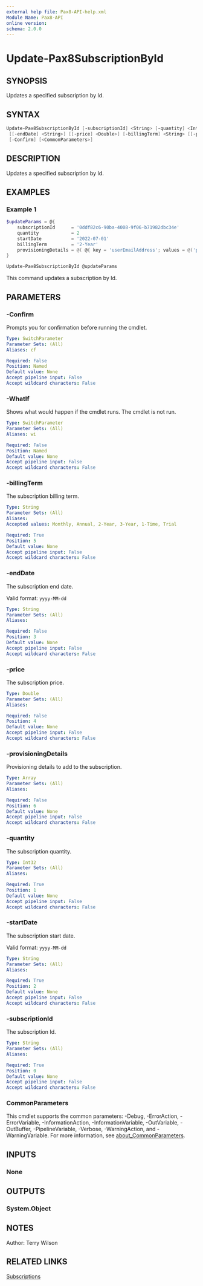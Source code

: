 ```yaml
---
external help file: Pax8-API-help.xml
Module Name: Pax8-API
online version:
schema: 2.0.0
---
```


# Update-Pax8SubscriptionById

## SYNOPSIS
Updates a specified subscription by Id.

## SYNTAX

```powershell
Update-Pax8SubscriptionById [-subscriptionId] <String> [-quantity] <Int32> [-startDate] <String>
 [[-endDate] <String>] [[-price] <Double>] [-billingTerm] <String> [[-provisioningDetails] <Array>] [-WhatIf]
 [-Confirm] [<CommonParameters>]
```

## DESCRIPTION
Updates a specified subscription by Id.

## EXAMPLES

### Example 1
```powershell
$updateParams = @{
    subscriptionId      = '0ddf82c6-90ba-4008-9f06-b71982dbc34e'
    quantity            = 2
    startDate           = '2022-07-01'
    billingTerm         = '2-Year'
    provisioningDetails = @( @{ key = 'userEmailAddress'; values = @('pgibbons@initech.lumbergh.co') } )
}

Update-Pax8SubscriptionById @updateParams
```

This command updates a subscription by Id.

## PARAMETERS

### -Confirm
Prompts you for confirmation before running the cmdlet.

```yaml
Type: SwitchParameter
Parameter Sets: (All)
Aliases: cf

Required: False
Position: Named
Default value: None
Accept pipeline input: False
Accept wildcard characters: False
```

### -WhatIf
Shows what would happen if the cmdlet runs.
The cmdlet is not run.

```yaml
Type: SwitchParameter
Parameter Sets: (All)
Aliases: wi

Required: False
Position: Named
Default value: None
Accept pipeline input: False
Accept wildcard characters: False
```

### -billingTerm
The subscription billing term.

```yaml
Type: String
Parameter Sets: (All)
Aliases:
Accepted values: Monthly, Annual, 2-Year, 3-Year, 1-Time, Trial

Required: True
Position: 5
Default value: None
Accept pipeline input: False
Accept wildcard characters: False
```

### -endDate
The subscription end date.

Valid format: `yyyy-MM-dd`

```yaml
Type: String
Parameter Sets: (All)
Aliases:

Required: False
Position: 3
Default value: None
Accept pipeline input: False
Accept wildcard characters: False
```

### -price
The subscription price.

```yaml
Type: Double
Parameter Sets: (All)
Aliases:

Required: False
Position: 4
Default value: None
Accept pipeline input: False
Accept wildcard characters: False
```

### -provisioningDetails
Provisioning details to add to the subscription.

```yaml
Type: Array
Parameter Sets: (All)
Aliases:

Required: False
Position: 6
Default value: None
Accept pipeline input: False
Accept wildcard characters: False
```

### -quantity
The subscription quantity.

```yaml
Type: Int32
Parameter Sets: (All)
Aliases:

Required: True
Position: 1
Default value: None
Accept pipeline input: False
Accept wildcard characters: False
```

### -startDate
The subscription start date.

Valid format: `yyyy-MM-dd`

```yaml
Type: String
Parameter Sets: (All)
Aliases:

Required: True
Position: 2
Default value: None
Accept pipeline input: False
Accept wildcard characters: False
```

### -subscriptionId
The subscription Id.

```yaml
Type: String
Parameter Sets: (All)
Aliases:

Required: True
Position: 0
Default value: None
Accept pipeline input: False
Accept wildcard characters: False
```

### CommonParameters
This cmdlet supports the common parameters: -Debug, -ErrorAction, -ErrorVariable, -InformationAction, -InformationVariable, -OutVariable, -OutBuffer, -PipelineVariable, -Verbose, -WarningAction, and -WarningVariable. For more information, see [about_CommonParameters](http://go.microsoft.com/fwlink/?LinkID=113216).

## INPUTS

### None

## OUTPUTS

### System.Object
## NOTES
Author: Terry Wilson

## RELATED LINKS

[Subscriptions](https://docs.pax8.com/api/v1#tag/Subscriptions)
